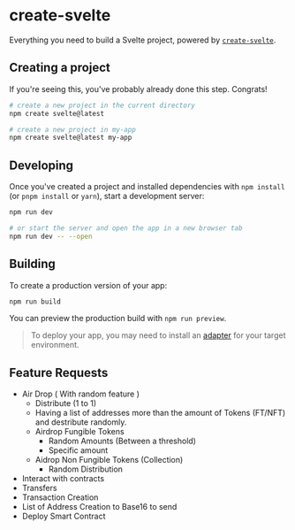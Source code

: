 # create-svelte

Everything you need to build a Svelte project, powered by [`create-svelte`](https://github.com/sveltejs/kit/tree/master/packages/create-svelte).

## Creating a project

If you're seeing this, you've probably already done this step. Congrats!

```bash
# create a new project in the current directory
npm create svelte@latest

# create a new project in my-app
npm create svelte@latest my-app
```

## Developing

Once you've created a project and installed dependencies with `npm install` (or `pnpm install` or `yarn`), start a development server:

```bash
npm run dev

# or start the server and open the app in a new browser tab
npm run dev -- --open
```

## Building

To create a production version of your app:

```bash
npm run build
```

You can preview the production build with `npm run preview`.

> To deploy your app, you may need to install an [adapter](https://kit.svelte.dev/docs/adapters) for your target environment.

## Feature Requests

- Air Drop ( With random feature )
    - Distribute (1 to 1)
    - Having a list of addresses more than the amount of Tokens (FT/NFT) and destribute randomly.
    - Airdrop Fungible Tokens
        - Random Amounts (Between a threshold)
        - Specific amount
    - Aidrop Non Fungible Tokens (Collection)
        - Random Distribution
- Interact with contracts
- Transfers
- Transaction Creation
- List of Address Creation to Base16 to send
- Deploy Smart Contract
